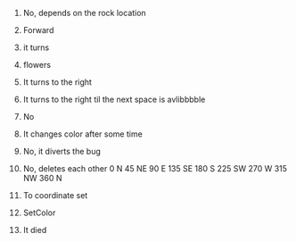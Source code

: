 1. No, depends on the rock location
2. Forward
3. it turns
4. flowers
5. It turns to the right
6. It turns to the right til the next space is avlibbbble
7. No
8. It changes color after some time
9. No, it diverts the bug
10. No, deletes each other
0   N
45  NE
90  E
135 SE
180 S
225 SW
270 W
315 NW
360 N

2. To coordinate set
3. SetColor
4. It died